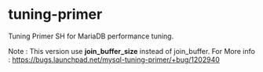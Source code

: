 tuning-primer
=============

Tuning Primer SH for MariaDB performance tuning.

Note : This version use **join_buffer_size** instead of join_buffer. For More info : https://bugs.launchpad.net/mysql-tuning-primer/+bug/1202940